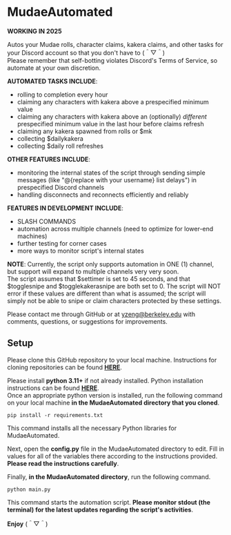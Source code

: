 # MudaeAutomated
**WORKING IN 2025**

Autos your Mudae rolls, character claims, kakera claims, and other tasks for your Discord account so that you don't have to (＾▽＾)\
Please remember that self-botting violates Discord's Terms of Service, so automate at your own discretion.

**AUTOMATED TASKS INCLUDE**:
+ rolling to completion every hour
+ claiming any characters with kakera above a prespecified minimum value
+ claiming any characters with kakera above an (optionally) *different* prespecified minimum value in the last hour before claims refresh
+ claiming any kakera spawned from rolls or $mk
+ collecting $dailykakera
+ collecting $daily roll refreshes

**OTHER FEATURES INCLUDE**:
+ monitoring the internal states of the script through sending simple messages (like "@{replace with your username} list delays") in prespecified Discord channels
+ handling disconnects and reconnects efficiently and reliably

**FEATURES IN DEVELOPMENT INCLUDE**:
+ SLASH COMMANDS
+ automation across multiple channels (need to optimize for lower-end machines)
+ further testing for corner cases
+ more ways to monitor script's internal states

**NOTE**: Currently, the script only supports automation in ONE (1) channel, but support will expand to multiple channels very very soon.\
The script assumes that $settimer is set to 45 seconds, and that $togglesnipe and $togglekakerasnipe are both set to 0. The script will NOT error if these values are different than what is assumed; the script will simply not be able to snipe or claim characters protected by these settings.

Please contact me through GitHub or at yzeng@berkeley.edu with comments, questions, or suggestions for improvements.

## Setup
Please clone this GitHub repository to your local machine. Instructions for cloning repositories can be found [**HERE**](https://docs.github.com/en/repositories/creating-and-managing-repositories/cloning-a-repository).

Please install **python 3.11+** if not already installed. Python installation instructions can be found [**HERE**](https://www.python.org/downloads/).\
Once an appropriate python version is installed, run the following command on your local machine **in the MudaeAutomated directory that you cloned**.
```
pip install -r requirements.txt
```
This command installs all the necessary Python libraries for MudaeAutomated.

Next, open the **config.py** file in the MudaeAutomated directory to edit. Fill in values for all of the variables there according to the instructions provided. **Please read the instructions carefully**.

Finally, **in the MudaeAutomated directory**, run the following command.
```
python main.py
```
This command starts the automation script. **Please monitor stdout (the terminal) for the latest updates regarding the script's activities**.

**Enjoy** (＾▽＾)
